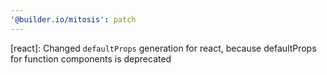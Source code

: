 ```yaml
---
'@builder.io/mitosis': patch
---
```


[react]: Changed `defaultProps` generation for react, because defaultProps for function components is deprecated
